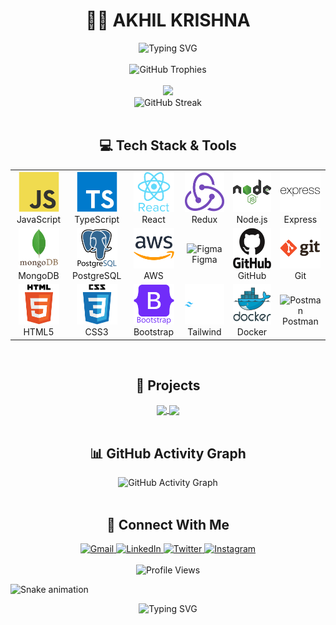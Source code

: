 # <div align="center">👨‍💻 AKHIL KRISHNA</div>

<div align="center">
  <img src="https://readme-typing-svg.herokuapp.com/?lines=MERN+Stack+Developer;Full+Stack+Engineer;Web+Development+Enthusiast&center=true&width=500&height=50&duration=3000&pause=1000" alt="Typing SVG">
</div>

<br>

<div align="center">
  <img src="https://github-profile-trophy.vercel.app/?username=your-github-username&theme=onestar&column=7&margin-w=15&margin-h=15" alt="GitHub Trophies" />
</div>

<br>

<div align="center">
  <a href="https://github.com/your-github-username">
    <img height="180em" src="https://github-readme-stats.vercel.app/api?username=your-github-username&show_icons=true&theme=tokyonight&include_all_commits=true&count_private=true"/>
<!--     <img height="180em" src="https://github-readme-stats.vercel.app/api/top-langs/?username=your-github-username&layout=compact&langs_count=7&theme=tokyonight"/> -->
  </a>
</div>

<div align="center">
  <img src="https://github-readme-streak-stats.herokuapp.com/?user=your-github-username&theme=tokyonight" alt="GitHub Streak" />
</div>

<br>

## <div align="center">💻 Tech Stack & Tools</div>

<div align="center">
  <table>
    <tr>
      <td align="center" width="96">
        <img src="https://raw.githubusercontent.com/devicons/devicon/master/icons/javascript/javascript-original.svg" alt="JavaScript" width="65" height="65" />
        <br>JavaScript
      </td>
      <td align="center" width="96">
        <img src="https://raw.githubusercontent.com/devicons/devicon/master/icons/typescript/typescript-original.svg" alt="TypeScript" width="65" height="65" />
        <br>TypeScript
      </td>
      <td align="center" width="96">
        <img src="https://raw.githubusercontent.com/devicons/devicon/master/icons/react/react-original-wordmark.svg" alt="React" width="65" height="65" />
        <br>React
      </td>
      <td align="center" width="96">
        <img src="https://raw.githubusercontent.com/devicons/devicon/master/icons/redux/redux-original.svg" alt="Redux" width="65" height="65" />
        <br>Redux
      </td>
      <td align="center" width="96">
        <img src="https://raw.githubusercontent.com/devicons/devicon/master/icons/nodejs/nodejs-original-wordmark.svg" alt="Node.js" width="65" height="65" />
        <br>Node.js
      </td>
      <td align="center" width="96">
        <img src="https://raw.githubusercontent.com/devicons/devicon/master/icons/express/express-original-wordmark.svg" alt="Express" width="65" height="65" />
        <br>Express
      </td>
    </tr>
    <tr>
      <td align="center" width="96">
        <img src="https://raw.githubusercontent.com/devicons/devicon/master/icons/mongodb/mongodb-original-wordmark.svg" alt="MongoDB" width="65" height="65" />
        <br>MongoDB
      </td>
      <td align="center" width="96">
        <img src="https://raw.githubusercontent.com/devicons/devicon/master/icons/postgresql/postgresql-original-wordmark.svg" alt="PostgreSQL" width="65" height="65" />
        <br>PostgreSQL
      </td>
      <td align="center" width="96">
        <img src="https://raw.githubusercontent.com/devicons/devicon/master/icons/amazonwebservices/amazonwebservices-original-wordmark.svg" alt="AWS" width="65" height="65" />
        <br>AWS
      </td>
      <td align="center" width="96">
        <img src="https://www.vectorlogo.zone/logos/figma/figma-icon.svg" alt="Figma" width="65" height="65" />
        <br>Figma
      </td>
      <td align="center" width="96">
        <img src="https://raw.githubusercontent.com/devicons/devicon/master/icons/github/github-original-wordmark.svg" alt="GitHub" width="65" height="65" />
        <br>GitHub
      </td>
      <td align="center" width="96">
        <img src="https://raw.githubusercontent.com/devicons/devicon/master/icons/git/git-original-wordmark.svg" alt="Git" width="65" height="65" />
        <br>Git
      </td>
    </tr>
    <tr>
      <td align="center" width="96">
        <img src="https://raw.githubusercontent.com/devicons/devicon/master/icons/html5/html5-original-wordmark.svg" alt="HTML5" width="65" height="65" />
        <br>HTML5
      </td>
      <td align="center" width="96">
        <img src="https://raw.githubusercontent.com/devicons/devicon/master/icons/css3/css3-original-wordmark.svg" alt="CSS3" width="65" height="65" />
        <br>CSS3
      </td>
      <td align="center" width="96">
        <img src="https://raw.githubusercontent.com/devicons/devicon/master/icons/bootstrap/bootstrap-plain-wordmark.svg" alt="Bootstrap" width="65" height="65" />
        <br>Bootstrap
      </td>
      <td align="center" width="96">
        <img src="https://raw.githubusercontent.com/devicons/devicon/master/icons/tailwindcss/tailwindcss-original-wordmark.svg" alt="Tailwind" width="65" height="65" />
        <br>Tailwind
      </td>
      <td align="center" width="96">
        <img src="https://raw.githubusercontent.com/devicons/devicon/master/icons/docker/docker-original-wordmark.svg" alt="Docker" width="65" height="65" />
        <br>Docker
      </td>
      <td align="center" width="96">
        <img src="https://www.vectorlogo.zone/logos/getpostman/getpostman-icon.svg" alt="Postman" width="65" height="65" />
        <br>Postman
      </td>
    </tr>
  </table>
</div>

<br>

## <div align="center">🚀 Projects</div>

<div align="center">
  <a href="https://github.com/your-github-username/project1">
    <img align="center" src="https://github-readme-stats.vercel.app/api/pin/?username=your-github-username&repo=project1&theme=tokyonight" />
  </a>
  <a href="https://github.com/your-github-username/project2">
    <img align="center" src="https://github-readme-stats.vercel.app/api/pin/?username=your-github-username&repo=project2&theme=tokyonight" />
  </a>
</div>

<br>

## <div align="center">📊 GitHub Activity Graph</div>

<div align="center">
  <img src="https://github-readme-activity-graph.vercel.app/graph?username=your-github-username&theme=tokyo-night" alt="GitHub Activity Graph">
</div>

<br>

## <div align="center">🔗 Connect With Me</div>

<div align="center">
  <a href="mailto:your-email@gmail.com">
    <img src="https://img.shields.io/badge/Gmail-D14836?style=for-the-badge&logo=gmail&logoColor=white" alt="Gmail"/>
  </a>
  <a href="https://linkedin.com/in/your-linkedin">
    <img src="https://img.shields.io/badge/LinkedIn-0077B5?style=for-the-badge&logo=linkedin&logoColor=white" alt="LinkedIn"/>
  </a>
  <a href="https://twitter.com/your-twitter">
    <img src="https://img.shields.io/badge/Twitter-1DA1F2?style=for-the-badge&logo=twitter&logoColor=white" alt="Twitter"/>
  </a>
  <a href="https://www.instagram.com/your-instagram">
    <img src="https://img.shields.io/badge/Instagram-E4405F?style=for-the-badge&logo=instagram&logoColor=white" alt="Instagram"/>
  </a>
</div>

<br>

<div align="center">
  <img src="https://komarev.com/ghpvc/?username=your-github-username&label=Profile%20Views&color=0e75b6&style=flat" alt="Profile Views" />
</div>

<!-- Snake animation -->
![Snake animation](https://github.com/your-github-username/your-github-username/blob/output/github-contribution-grid-snake.svg)

<div align="center">
  <img src="https://readme-typing-svg.herokuapp.com/?lines=Thanks+for+visiting!;Let's+build+something+amazing+together!&center=true&width=500&height=50&color=f75c7e&vCenter=true&size=20&pause=1000" alt="Typing SVG">
</div>
